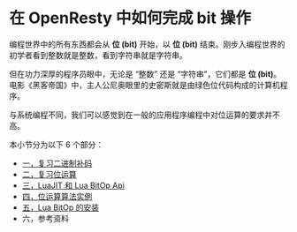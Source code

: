 # 在 OpenResty 中如何完成 bit 操作

编程世界中的所有东西都会从 **位 (bit)** 开始，以 **位 (bit)** 结束。刚步入编程世界的初学者看到整数就是整数，看到字符串就是字符串。

但在功力深厚的程序员眼中，无论是 “整数” 还是 “字符串”，它们都是 **位 (bit)**。电影《黑客帝国》中，主人公尼奥眼里的史密斯就是由绿色位代码构成的计算机程序。

与系统编程不同，我们可以感觉到在一般的应用程序编程中对位运算的要求并不高。

本小节分为以下 6 个部分：

- [一，复习二进制补码](openresty/bit_two's_complement.md)
- [二，复习位运算](openresty/bit_operations_review.md)
- [三，LuaJIT 和 Lua BitOp Api](openresty/bit_LuaJIT_BitOp_Api.md)
- [四，位运算算法实例](openresty/bit_bitwise_operation_example.md)
- [五，Lua BitOp 的安装](openresty/bit_bitop_installation.md)
- 六，参考资料
